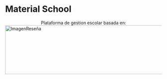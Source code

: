 <h1>Material School</h1>
<center>Plataforma de gestion escolar basada en:</center> 
 <img src="http://www.inventivemedia.com.ph/wp-content/uploads/2015/05/html-css-tutorials-training-philippines-bootstrap.png" alt="ImagenReseña" height="158" width="620"> 
